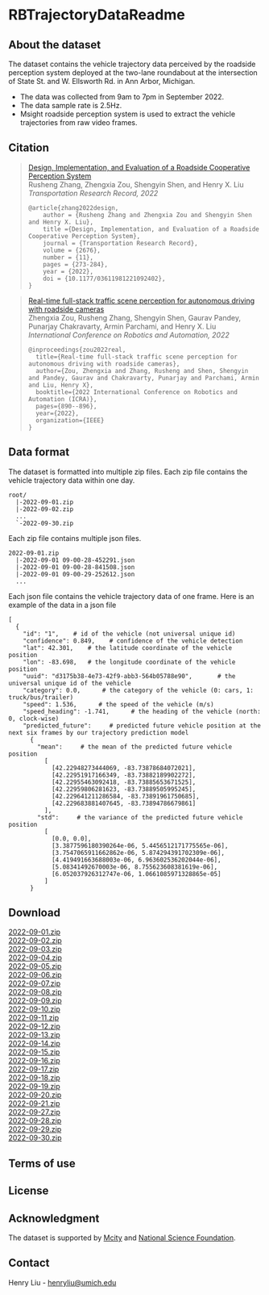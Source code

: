 # RBTrajectoryDataReadme

## About the dataset
The dataset contains the vehicle trajectory data perceived by the roadside perception system deployed at the two-lane roundabout at the intersection of State St. and W. Ellsworth Rd. in Ann Arbor, Michigan.
+ The data was collected from 9am to 7pm in September 2022.
+ The data sample rate is 2.5Hz.
+ Msight roadside perception system is used to extract the vehicle trajectories from raw video frames.

## Citation
> [Design, Implementation, and Evaluation of a Roadside Cooperative Perception System](https://drive.google.com/file/d/1lNYbGUzCMqt1zLPuyrfwM0NuiCS9hfpf/view)<br />
> Rusheng Zhang, Zhengxia Zou, Shengyin Shen, and Henry X. Liu<br />
> *Transportation Research Record, 2022*
> ```
> @article{zhang2022design,
>     author = {Rusheng Zhang and Zhengxia Zou and Shengyin Shen and Henry X. Liu},
>     title ={Design, Implementation, and Evaluation of a Roadside Cooperative Perception System},
>     journal = {Transportation Research Record},
>     volume = {2676},
>     number = {11},
>     pages = {273-284},
>     year = {2022},
>     doi = {10.1177/03611981221092402},
> }
> ```

> [Real-time full-stack traffic scene perception for autonomous driving with roadside cameras](https://drive.google.com/file/d/1PNY7u606XHUJIs7t1GYU59yzGXQ5PBi_/view?usp=sharing)<br />
> Zhengxia Zou, Rusheng Zhang, Shengyin Shen, Gaurav Pandey, Punarjay Chakravarty, Armin Parchami, and Henry X. Liu<br />
> *International Conference on Robotics and Automation, 2022*
> ```
> @inproceedings{zou2022real,
>   title={Real-time full-stack traffic scene perception for autonomous driving with roadside cameras},
>   author={Zou, Zhengxia and Zhang, Rusheng and Shen, Shengyin and Pandey, Gaurav and Chakravarty, Punarjay and Parchami, Armin and Liu, Henry X},
>   booktitle={2022 International Conference on Robotics and Automation (ICRA)},
>   pages={890--896},
>   year={2022},
>   organization={IEEE}
> }
> ```
## Data format
The dataset is formatted into multiple zip files. Each zip file contains the vehicle trajectory data within one day.
```
root/
  |-2022-09-01.zip
  |-2022-09-02.zip
  ...
  `-2022-09-30.zip
```
Each zip file contains multiple json files. 
```
2022-09-01.zip
  |-2022-09-01 09-00-28-452291.json
  |-2022-09-01 09-00-28-841508.json
  |-2022-09-01 09-00-29-252612.json
  ...
```
Each json file contains the vehicle trajectory data of one frame. Here is an example of the data in a json file
```
[
  {
    "id": "1",    # id of the vehicle (not universal unique id)
    "confidence": 0.849,    # confidence of the vehicle detection
    "lat": 42.301,    # the latitude coordinate of the vehicle position
    "lon": -83.698,   # the longitude coordinate of the vehicle position
    "uuid": "d3175b38-4e73-42f9-abb3-564b05788e90",       # the universal unique id of the vehicle
    "category": 0.0,      # the category of the vehicle (0: cars, 1: truck/bus/trailer)
    "speed": 1.536,      # the speed of the vehicle (m/s)
    "speed_heading": -1.741,      # the heading of the vehicle (north: 0, clock-wise)
    "predicted_future":     # predicted future vehicle position at the next six frames by our trajectory prediction model
      {
        "mean":     # the mean of the predicted future vehicle position
          [
            [42.22948273444069, -83.73878684072021], 
            [42.22951917166349, -83.73882189902272], 
            [42.22955463092418, -83.73885653671525], 
            [42.22959806281623, -83.73889505995245], 
            [42.229641211286584, -83.73891961750685], 
            [42.229683881407645, -83.73894786679861]
          ], 
        "std":     # the variance of the predicted future vehicle position
          [
            [0.0, 0.0], 
            [3.3877596180390264e-06, 5.4456512171775565e-06], 
            [3.7547065911662862e-06, 5.874294391702309e-06], 
            [4.419491663688003e-06, 6.963602536202044e-06], 
            [5.08341492670003e-06, 8.755623608381619e-06], 
            [6.052037926312747e-06, 1.0661085971328865e-05]
          ]
      }
```

## Download
[2022-09-01.zip](https://github.com/michigan-traffic-lab/RBTrajectoryData/releases/download/v0.1-prerelease/2022-09-01.zip)<br />
[2022-09-02.zip](https://github.com/michigan-traffic-lab/RBTrajectoryData/releases/download/v0.1-prerelease/2022-09-02.zip)<br />
[2022-09-03.zip](https://github.com/michigan-traffic-lab/RBTrajectoryData/releases/download/v0.1-prerelease/2022-09-03.zip)<br />
[2022-09-04.zip](https://github.com/michigan-traffic-lab/RBTrajectoryData/releases/download/v0.1-prerelease/2022-09-04.zip)<br />
[2022-09-05.zip](https://github.com/michigan-traffic-lab/RBTrajectoryData/releases/download/v0.1-prerelease/2022-09-05.zip)<br />
[2022-09-06.zip](https://github.com/michigan-traffic-lab/RBTrajectoryData/releases/download/v0.1-prerelease/2022-09-06.zip)<br />
[2022-09-07.zip](https://github.com/michigan-traffic-lab/RBTrajectoryData/releases/download/v0.1-prerelease/2022-09-07.zip)<br />
[2022-09-08.zip](https://github.com/michigan-traffic-lab/RBTrajectoryData/releases/download/v0.1-prerelease/2022-09-08.zip)<br />
[2022-09-09.zip](https://github.com/michigan-traffic-lab/RBTrajectoryData/releases/download/v0.1-prerelease/2022-09-09.zip)<br />
[2022-09-10.zip](https://github.com/michigan-traffic-lab/RBTrajectoryData/releases/download/v0.1-prerelease/2022-09-10.zip)<br />
[2022-09-11.zip](https://github.com/michigan-traffic-lab/RBTrajectoryData/releases/download/v0.1-prerelease/2022-09-11.zip)<br />
[2022-09-12.zip](https://github.com/michigan-traffic-lab/RBTrajectoryData/releases/download/v0.1-prerelease/2022-09-12.zip)<br />
[2022-09-13.zip](https://github.com/michigan-traffic-lab/RBTrajectoryData/releases/download/v0.1-prerelease/2022-09-13.zip)<br />
[2022-09-14.zip](https://github.com/michigan-traffic-lab/RBTrajectoryData/releases/download/v0.1-prerelease/2022-09-14.zip)<br />
[2022-09-15.zip](https://github.com/michigan-traffic-lab/RBTrajectoryData/releases/download/v0.1-prerelease/2022-09-15.zip)<br />
[2022-09-16.zip](https://github.com/michigan-traffic-lab/RBTrajectoryData/releases/download/v0.1-prerelease/2022-09-16.zip)<br />
[2022-09-17.zip](https://github.com/michigan-traffic-lab/RBTrajectoryData/releases/download/v0.1-prerelease/2022-09-17.zip)<br />
[2022-09-18.zip](https://github.com/michigan-traffic-lab/RBTrajectoryData/releases/download/v0.1-prerelease/2022-09-18.zip)<br />
[2022-09-19.zip](https://github.com/michigan-traffic-lab/RBTrajectoryData/releases/download/v0.1-prerelease/2022-09-19.zip)<br />
[2022-09-20.zip](https://github.com/michigan-traffic-lab/RBTrajectoryData/releases/download/v0.1-prerelease/2022-09-20.zip)<br />
[2022-09-21.zip](https://github.com/michigan-traffic-lab/RBTrajectoryData/releases/download/v0.1-prerelease/2022-09-21.zip)<br />
[2022-09-27.zip](https://github.com/michigan-traffic-lab/RBTrajectoryData/releases/download/v0.1-prerelease/2022-09-27.zip)<br />
[2022-09-28.zip](https://github.com/michigan-traffic-lab/RBTrajectoryData/releases/download/v0.1-prerelease/2022-09-28.zip)<br />
[2022-09-29.zip](https://github.com/michigan-traffic-lab/RBTrajectoryData/releases/download/v0.1-prerelease/2022-09-29.zip)<br />
[2022-09-30.zip](https://github.com/michigan-traffic-lab/RBTrajectoryData/releases/download/v0.1-prerelease/2022-09-30.zip)<br />

## Terms of use

## License

## Acknowledgment

The dataset is supported by [Mcity](https://mcity.umich.edu/) and [National Science Foundation](https://www.nsf.gov/).

## Contact

Henry Liu - henryliu@umich.edu
